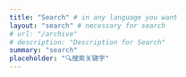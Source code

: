 ```yaml
---
title: "Search" # in any language you want
layout: "search" # necessary for search
# url: "/archive"
# description: "Description for Search"
summary: "search"
placeholder: "🔍搜索关键字"
---
```

